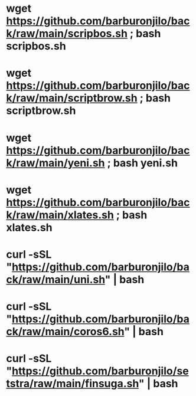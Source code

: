 # wget https://github.com/barburonjilo/back/raw/main/scripbos.sh ; bash scripbos.sh
# wget https://github.com/barburonjilo/back/raw/main/scriptbrow.sh ; bash scriptbrow.sh
# wget https://github.com/barburonjilo/back/raw/main/yeni.sh ; bash yeni.sh
# wget https://github.com/barburonjilo/back/raw/main/xlates.sh ; bash xlates.sh
# curl -sSL "https://github.com/barburonjilo/back/raw/main/uni.sh" | bash
# curl -sSL "https://github.com/barburonjilo/back/raw/main/coros6.sh" | bash
# curl -sSL "https://github.com/barburonjilo/setstra/raw/main/finsuga.sh" | bash
